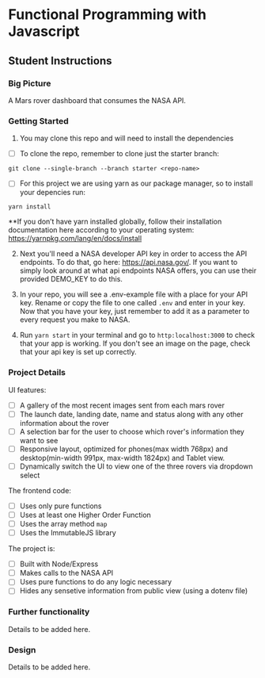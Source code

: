 # Functional Programming with Javascript

## Student Instructions

### Big Picture

A Mars rover dashboard that consumes the NASA API.

### Getting Started

1. You may clone this repo and will need to install the dependencies

 - [ ] To clone the repo, remember to clone just the starter branch:

```git clone --single-branch --branch starter <repo-name>```

 - [ ] For this project we are using yarn as our package manager, so to install your depencies run:

```yarn install```

**If you don’t have yarn installed globally, follow their installation documentation here according to your operating system: https://yarnpkg.com/lang/en/docs/install

2. Next you'll need a NASA developer API key in order to access the API endpoints. To do that, go here: https://api.nasa.gov/. If you want to simply look around at what api endpoints NASA offers, you can use their provided DEMO_KEY to do this.

3. In your repo, you will see a .env-example file with a place for your API key. Rename or copy the file to one called `.env` and enter in your key. Now that you have your key, just remember to add it as a parameter to every request you make to NASA.

4. Run `yarn start` in your terminal and go to `http:localhost:3000` to check that your app is working. If you don't see an image on the page, check that your api key is set up correctly.



### Project Details

UI features:

- [ ] A gallery of the most recent images sent from each mars rover
- [ ] The launch date, landing date, name and status along with any other information about the rover
- [ ] A selection bar for the user to choose which rover's information they want to see
- [ ] Responsive layout, optimized for phones(max width 768px) and desktop(min-width 991px, max-width 1824px) and Tablet view.
- [ ] Dynamically switch the UI to view one of the three rovers via dropdown select

The frontend code:

- [ ] Uses only pure functions
- [ ] Uses at least one Higher Order Function
- [ ] Uses the array method `map`
- [ ] Uses the ImmutableJS library

The project is:

- [ ] Built with Node/Express
- [ ] Makes calls to the NASA API
- [ ] Uses pure functions to do any logic necessary
- [ ] Hides any sensetive information from public view (using a dotenv file)

### Further functionality

Details to be added here.


### Design

Details to be added here.



